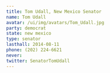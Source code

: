 ```yaml
---
title: Tom Udall, New Mexico Senator
name: Tom Udall
avatar: /ui/img/avatars/Tom_Udall.jpg
party: democrat
state: new mexico
type: senator
lasthall: 2014-08-11
phone: (202) 224-6621
never: 
twitter: SenatorTomUdall
---
```

